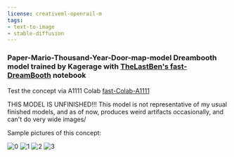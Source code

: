 ```yaml
---
license: creativeml-openrail-m
tags:
- text-to-image
- stable-diffusion
---
```

### Paper-Mario-Thousand-Year-Door-map-model Dreambooth model trained by Kagerage with [TheLastBen's fast-DreamBooth](https://colab.research.google.com/github/TheLastBen/fast-stable-diffusion/blob/main/fast-DreamBooth.ipynb) notebook


Test the concept via A1111 Colab [fast-Colab-A1111](https://colab.research.google.com/github/TheLastBen/fast-stable-diffusion/blob/main/fast_stable_diffusion_AUTOMATIC1111.ipynb)

THIS MODEL IS UNFINISHED!!! This model is not representative of my usual finished models, and as of now, produces weird artifacts occasionally, and can't do very wide images/

Sample pictures of this concept:

  
  
  
  ![0](https://huggingface.co/Kagerage/paper-mario-thousand-year-door-map-model/resolve/main/sample_images/00013-3263731454-ppmriottyd_yosemite,_dusk.png)
      ![1](https://huggingface.co/Kagerage/paper-mario-thousand-year-door-map-model/resolve/main/sample_images/00033-3491643860-ppmriottyd_video_game_screenshot,_Walmart_interior.png)
      ![2](https://huggingface.co/Kagerage/paper-mario-thousand-year-door-map-model/resolve/main/sample_images/00008-1585177558-ppmriottyd_city_street,_cars,_daytime.png)
      ![3](https://huggingface.co/Kagerage/paper-mario-thousand-year-door-map-model/resolve/main/sample_images/00022-3009833373-ppmriottyd_video_game_screenshot,_death_valley,_dawn.png)
      
